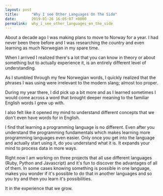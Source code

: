```yaml
---
layout: post
title:      "Why I see Other Languages On The Side"
date:       2019-01-26 16:05:07 +0000
permalink:  why_i_see_other_languages_on_the_side
---
```


About a decade ago I was making plans to move to Norway for a year. I had never been there before and I was researching the country and even learning as much Norwegian in my spare time. 

When I arrived I realized there's a lot that you can know in theory or about something but to actually experience it, is an entirely different level of understanding.

As I stumbled through my few Norwegian words, I quickly realized that the phrases I was using were irrelevant to the modern slang; almost too proper. 

During my year there, I did pick up a bit more and as I learned sometimes I would come across a word that brought deeper meaning to the familiar English words I grew up with. 

I also felt like it opened my mind to understand different concepts that we don't even have words for in English. 

I find that learning a programming language is no different. Even after you understand the programming fundamentals which makes learning more programming languages even easier. Only once you get into the language and actually start using it, do you understand what it is. It expands your mind to process data in more ways. 

Right now I am working on three projects that all use different languages (Ruby, Python and Javascript) and it's fun to discover the advantages of all of them. In some cases knowing something is possible in one language, makes you wonder if it's possible to do that in another languages and so you try and then you learn it's possibilities.

It in the experience that we grow.


